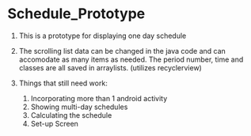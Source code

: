 # Schedule_Prototype

1. This is a prototype for displaying one day schedule

2. The scrolling list data can be changed  in the java code and can accomodate as many items as needed. The period number, time and classes are all saved in arraylists. (utilizes recyclerview)

3. Things that still need work: 
      1. Incorporating more than 1 android activity
      2. Showing multi-day schedules
      3. Calculating the schedule
      4. Set-up Screen
